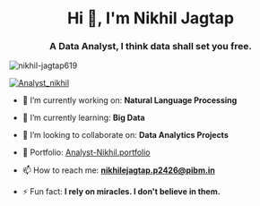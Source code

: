 <h1 align="center">Hi 👋, I'm Nikhil Jagtap</h1>
<h3 align="center">A Data Analyst, I think data shall set you free.</h3>

<p align="left"> <img src="https://komarev.com/ghpvc/?username=nikhil-jagtap619&label=Profile%20views&color=0e75b6&style=flat" alt="nikhil-jagtap619" /> </p>

<p align="left"> <a href="https://www.linkedin.com/in/analystnikhil/" target="blank"><img src="https://img.shields.io/twitter/follow/Analyst_Nikhil?logo=linkedin&style=for-the-badge" alt="Analyst_nikhil" /></a> </p>

- 🔭 I’m currently working on: **Natural Language Processing**

- 🌱 I’m currently learning: **Big Data**

- 👯 I’m looking to collaborate on: **Data Analytics Projects**

- 🎯 Portfolio: [Analyst-Nikhil.portfolio](#)

- 📫 How to reach me: **nikhilejagtap.p2426@pibm.in**

- ⚡ Fun fact: **I rely on miracles. I don't believe in them.**
